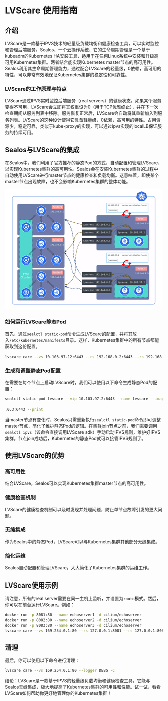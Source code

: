 # LVScare 使用指南

## 介绍

LVScare是一款基于IPVS技术的轻量级负载均衡和健康检查工具，可以实时监控和管理后端服务。Sealos，一个云操作系统，它的生命周期管理是一个基于kubeadm的Kubernetes HA安装工具，适用于在任何Linux系统中安装和升级高可用Kubernetes集群。两者结合能实现Kubernetes master节点的高可用性。Sealos利用其生命周期管理能力，通过配合LVScare的轻量级，0依赖，高可用的特性，可以非常有效地保证Kubernetes集群的稳定性和可靠性。

### LVScare的工作原理与特点

LVScare通过IPVS实时监控后端服务（real servers）的健康状态。如果某个服务变得不可用，LVScare会立即将其权重设为0（用于TCP优雅终止），并在下一次检查期间从服务列表中移除。服务恢复正常后，LVScare会自动将其重新加入到服务列表。LVScare的这种设计使得它具备轻量级，0依赖，高可用的特性。占用资源少，稳定可靠，类似于kube-proxy的实现，可以通过ipvs实现的localLB保证服务的持续可用。

## Sealos与LVScare的集成

在Sealos中，我们利用了官方推荐的静态Pod的方式，自动配置和管理LVScare，以实现Kubernetes集群的高可用性。Sealos会在安装Kubernetes集群的过程中自动使用LVScare进行master节点的健康检查和负载均衡。这意味着，即使某个master节点出现故障，也不会影响Kubernetes集群的整体功能。

![](images/01.webp)

### 如何运行LVScare静态Pod

首先，通过`sealctl static-pod`命令生成LVScare的配置，并将其放入`/etc/kubernetes/manifests`目录。这样，Kubernetes集群中的所有节点都能获取到这份配置。

```bash
lvscare care --vs 10.103.97.12:6443 --rs 192.168.0.2:6443 --rs 192.168.0.3:6443 --rs 192.168.0.4:6443 --interval 5 --mode route
```

### 生成和调整静态Pod配置

在需要在每个节点上启动LVScare时，我们可以使用以下命令生成静态Pod的配置：

```bash
sealctl static-pod lvscare --vip 10.103.97.2:6443 --name lvscare --image lvscare:latest --masters 192.168.0.2:6443,192.168

.0.3:6443 --print
```

当master节点有变化时，Sealos只需重新执行`sealctl static-pod`命令即可调整master节点，简化了维护静态Pod的逻辑。在集群join节点之前，我们需要调用`sealctl ipvs`（该命令直接调用LVScare sdk）手动启动IPVS规则，维护好IPVS集群。节点join成功后，Kubernetes的静态Pod就可以接管IPVS规则了。

## 使用LVScare的优势

### 高可用性

结合LVScare，Sealos可以实现Kubernetes集群master节点的高可用性。

### 健康检查机制

LVScare的健康检查机制可以及时发现并处理问题，防止单节点故障引发的更大问题。

### 无缝集成

作为Sealos中的静态Pod，LVScare可以与Kubernetes集群其他部分无缝集成。

### 简化运维

Sealos自动配置和管理LVScare，大大简化了Kubernetes集群的运维工作。

## LVScare使用示例

请注意，所有的real server需要在同一主机上监听，并设置为`route`模式。然后，你可以在前台运行LVScare。例如：

```bash
docker run -p 8081:80 --name echoserver1 -d cilium/echoserver
docker run -p 8082:80 --name echoserver2 -d cilium/echoserver
docker run -p 8083:80 --name echoserver3 -d cilium/echoserver
lvscare care --vs 169.254.0.1:80 --rs 127.0.0.1:8081 --rs 127.0.0.1:8082 --rs 127.0.0.1:8083 --logger DEBG --health-schem http --health-path /
```

## 清理

最后，你可以使用以下命令进行清理：

```bash
lvscare care --vs 169.254.0.1:80 --logger DEBG -C
```

结论：LVScare是一款基于IPVS的轻量级负载均衡和健康检查工具，它能与Sealos无缝集成，极大地提高了Kubernetes集群的可用性和性能。试一试，看看LVScare如何帮助你更好地管理你的Kubernetes集群！

